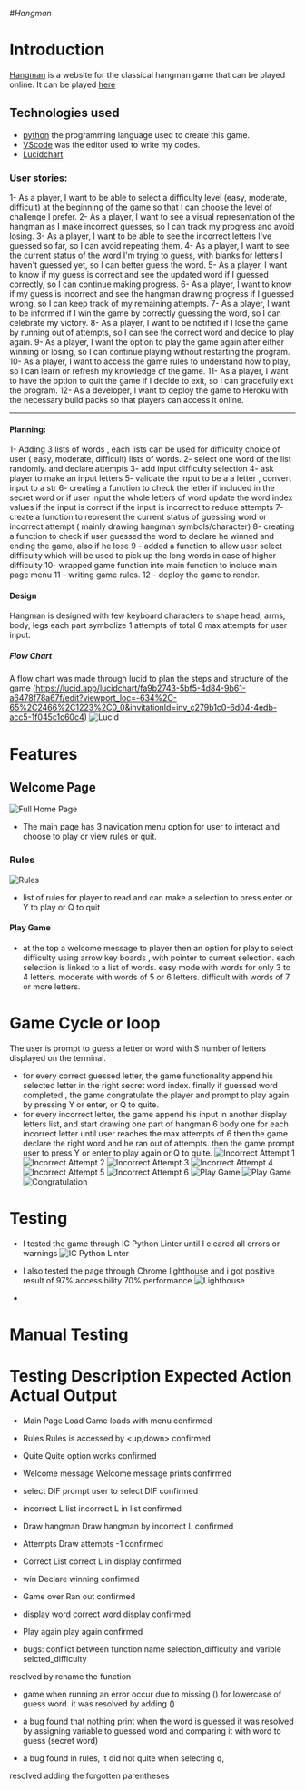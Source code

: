 #_Hangman_

# Introduction

[Hangman](https://github.com/syricano/hangman) is a website for the classical hangman game that can be played online. It can be played [here](https://hangmann.onrender.com/)

## Technologies used
- [python](https://www.python.org/) the programming language used to create this game.
- [VScode](https://code.visualstudio.com/) was the editor used to write my codes.
- [Lucidchart](https://lucid.app/lucidchart/fa9b2743-5bf5-4d84-9b61-a6478f78a67f/edit?viewport_loc=-634%2C-65%2C2466%2C1223%2C0_0&invitationId=inv_c279b1c0-6d04-4edb-acc5-1f045c1c60c4)


### User stories:

1- As a player, I want to be able to select a difficulty level (easy, moderate, difficult) at the beginning of the game so that I can choose the level of challenge I prefer.
2- As a player, I want to see a visual representation of the hangman as I make incorrect guesses, so I can track my progress and avoid losing.
3- As a player, I want to be able to see the incorrect letters I've guessed so far, so I can avoid repeating them.
4- As a player, I want to see the current status of the word I'm trying to guess, with blanks for letters I haven't guessed yet, so I can better guess the word.
5- As a player, I want to know if my guess is correct and see the updated word if I guessed correctly, so I can continue making progress.
6- As a player, I want to know if my guess is incorrect and see the hangman drawing progress if I guessed wrong, so I can keep track of my remaining attempts.
7- As a player, I want to be informed  if I win the game by correctly guessing the word, so I can celebrate my victory.
8- As a player, I want to be notified if I lose the game by running out of attempts, so I can see the correct word and decide to play again.
9- As a player, I want the option to play the game again after either winning or losing, so I can continue playing without restarting the program.
10- As a player, I want to access the game rules to understand how to play, so I can learn or refresh my knowledge of the game.
11- As a player, I want to have the option to quit the game if I decide to exit, so I can gracefully exit the program.
12- As a developer, I want to deploy the game to Heroku with the necessary build packs so that players can access it online.

---

#### Planning:
1- Adding 3 lists of words , each lists can be used for difficulty choice of  user ( easy, moderate, difficult) lists of words.
2- select one word of the list randomly. and declare attempts
3- add input difficulty selection
4- ask player to make an input letters
5- validate the input to be a a letter , convert input to a str
6- creating a function to check the letter if included in the secret word or if user input the whole letters of word
update the word index values if the input is correct 
if the input is incorrect to reduce attempts
7- create a function to represent the current status of guessing word or incorrect attempt 
( mainly drawing hangman symbols/character)
8- creating a function to check if user guessed the word to declare he winned
and ending the game, also if he lose
9 - added a function to allow user select difficulty which will be used to pick up the long words
in case of higher difficulty
10- wrapped game function into main function to include main page menu
11 - writing game rules.
12 - deploy the game to render.

#### Design
Hangman is designed with few keyboard characters to shape head, arms, body, legs each part symbolize 1 attempts of total 6 max attempts for user input.

##### Flow Chart
A flow chart was made through lucid to plan the steps and structure of the game (https://lucid.app/lucidchart/fa9b2743-5bf5-4d84-9b61-a6478f78a67f/edit?viewport_loc=-634%2C-65%2C2466%2C1223%2C0_0&invitationId=inv_c279b1c0-6d04-4edb-acc5-1f045c1c60c4) ![Lucid](documentation/flowchart.jpg)

# Features

## Welcome Page

![Full Home Page](documentation/main%20page%20game.jpg)
- The main page has 3 navigation menu option for user to interact and choose to play or view rules or quit.

### Rules
![Rules](documentation/rules%20page.jpg)
- list of rules for player to read and can make a selection to press enter or Y to play or Q to quit

#### Play Game
- at the top a welcome message to player
then an option for play to select difficulty using arrow key boards , with pointer to current selection.
each selection is linked to a list of words.
easy mode with words for only 3 to 4 letters.
moderate with words of 5 or 6 letters.
difficult with words of 7 or more letters.

# Game Cycle or loop
The user is prompt to guess a letter or word with S number of letters displayed on the terminal.
- for every correct guessed letter, the game functionality append his selected letter in the right secret word index. finally if guessed word completed , the game congratulate the player and prompt to play again by pressing Y or enter, or Q to quite.
- for every incorrect letter, the game append his input in another display letters list, and start drawing one part of hangman 6 body one for each incorrect letter until user reaches the max attempts of 6 then the game declare the right word and he ran out of attempts.
then the game prompt user to press Y or enter to play again or Q to quite.
![Incorrect Attempt 1](documentation/incorrect1attempt.jpg)
![Incorrect Attempt 2](documentation/incorrect2attempt.jpg)
![Incorrect Attempt 3](documentation/incorrect3attempt.jpg)
![Incorrect Attempt 4](documentation/incorrect4attempt.jpg)
![Incorrect Attempt 5](documentation/incorrect5attempt.jpg)
![Incorrect Attempt 6](documentation/incorrect6attempt.jpg)
![Play Game](documentation/main-game.jpg)
![Play Game](documentation/play-game.jpg)
![Congratulation](documentation/winmessage.jpg)

# Testing

- I tested the game through IC Python Linter until I cleared all errors or warnings 
![IC Python Linter](http://pep8ci.herokuapp.com/#) 
[](documentation/plinter1.jpg)
[](documentation/plinter2.jpg)
[](documentation/plinter3.jpg)
[](documentation/plinter4.jpg)
[](documentation/plinter5.jpg)
[](documentation/plinter6.jpg)
[](documentation/plinter7.jpg)
[](documentation/plinter8.jpg)
[](documentation/plinter9.jpg)

- I also tested the page through Chrome lighthouse and i got positive result of 97% accessibility 70% performance
![Lighthouse](documentation/lighthouse-testing.jpg)
-
# Manual Testing 
# Testing Description    Expected Action           Actual Output
- Main Page Load       Game loads with menu          confirmed
- Rules            Rules is accessed by <up,down>    confirmed 
- Quite             Quite option works               confirmed
- Welcome message       Welcome message prints       confirmed
- select DIF        prompt user to select DIF        confirmed  
- incorrect L      list incorrect L in list          confirmed
- Draw hangman      Draw hangman by incorrect L      confirmed
- Attempts          Draw attempts -1                 confirmed
- Correct           List correct L in display        confirmed
- win               Declare winning                  confirmed
- Game over         Ran out                          confirmed
- display word      correct word display             confirmed
- Play again        play again                       confirmed

- bugs: conflict between function name selection_difficulty and varible selcted_difficulty

resolved by rename the function
- game when running an error occur due to missing () for lowercase of guess word.
it was resolved by adding ()

- a bug found that nothing print when the word is guessed
it was resolved by assigning variable to guessed word and comparing it with word to guess (secret word)

- a bug found in rules, it did not quite when selecting q, 

resolved adding the forgotten parentheses 